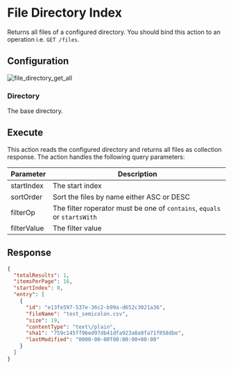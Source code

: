 
# File Directory Index

Returns all files of a configured directory. You should bind this action to an operation i.e. `GET /files`.

## Configuration

![file_directory_get_all](/img/backend/api/action/file_directory_get_all.png)

### Directory

The base directory.

## Execute

This action reads the configured directory and returns all files as collection response.
The action handles the following query parameters:

| Parameter   | Description                                                              |
|-------------|--------------------------------------------------------------------------|
| startIndex  | The start index                                                          |
| sortOrder   | Sort the files by name either ASC or DESC                                |
| filterOp    | The filter roperator must be one of `contains`, `equals` or `startsWith` |
| filterValue | The filter value                                                         |

## Response

```json
{
  "totalResults": 1,
  "itemsPerPage": 16,
  "startIndex": 0,
  "entry": [
    {
      "id": "e13fe597-537e-36c2-b99a-d652c3021a36",
      "fileName": "test_semicolon.csv",
      "size": 19,
      "contentType": "text\/plain",
      "sha1": "759c145ff96ed97db41dfa923a0a9fa71f058dbe",
      "lastModified": "0000-00-00T00:00:00+00:00"
    }
  ]
}
```
